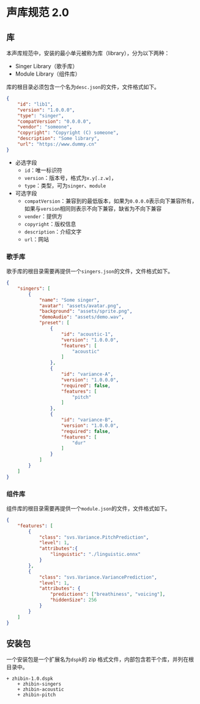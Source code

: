 # 声库规范 2.0

## 库

本声库规范中，安装的最小单元被称为库（library），分为以下两种：
+ Singer Library（歌手库）
+ Module Library（组件库）

库的根目录必须包含一个名为`desc.json`的文件，文件格式如下。

```json
{
    "id": "lib1",
    "version": "1.0.0.0",
    "type": "singer",
    "compatVersion": "0.0.0.0",
    "vendor": "someone",
    "copyright": "Copyright (C) someone",
    "description": "Some library",
    "url": "https://www.dummy.cn"
}
```

+ 必选字段
    + `id`：唯一标识符
    + `version`：版本号，格式为`x.y[.z.w]`，
    + `type`：类型，可为`singer`、`module`
+ 可选字段
    + `compatVersion`：兼容到的最低版本，如果为`0.0.0.0`表示向下兼容所有，如果与`version`相同则表示不向下兼容，缺省为不向下兼容
    + `vender`：提供方
    + `copyright`：版权信息
    + `description`：介绍文字
    + `url`：网站

### 歌手库

歌手库的根目录需要再提供一个`singers.json`的文件，文件格式如下。
```json
{
    "singers": [
        {
            "name": "Some singer",
            "avatar": "assets/avatar.png",
            "background": "assets/sprite.png",
            "demoAudio": "assets/demo.wav",
            "preset": [
                {
                    "id": "acoustic-1",
                    "version": "1.0.0.0",
                    "features": [
                        "acoustic"
                    ]
                },
                {
                    "id": "variance-A",
                    "version": "1.0.0.0",
                    "required": false,
                    "features": [
                        "pitch"
                    ]
                },
                {
                    "id": "variance-B",
                    "version": "1.0.0.0",
                    "required": false,
                    "features": [
                        "dur"
                    ]
                }
            ]
        }
    ]
}
```

### 组件库

组件库的根目录需要再提供一个`module.json`的文件，文件格式如下。
```json
{
    "features": [
        {
            "class": "svs.Variance.PitchPrediction",
            "level": 1,
            "attributes":{
                "linguistic": "./linguistic.onnx"
            }
        },
        {
            "class": "svs.Variance.VariancePrediction",
            "level": 1,
            "attributes": {
                "predictions": ["breathiness", "voicing"],
                "hiddenSize": 256
            }
        }
    ]
}
```

## 安装包

一个安装包是一个扩展名为`dspk`的 zip 格式文件，内部包含若干个库，并列在根目录中。

```
+ zhibin-1.0.dspk
    + zhibin-singers
    + zhibin-acoustic
    + zhibin-pitch
```